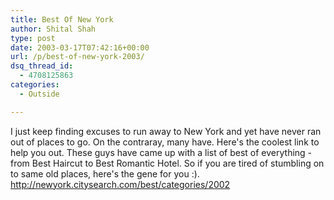 ```yaml
---
title: Best Of New York
author: Shital Shah
type: post
date: 2003-03-17T07:42:16+00:00
url: /p/best-of-new-york-2003/
dsq_thread_id:
  - 4708125863
categories:
  - Outside

---
```

I just keep finding excuses to run away to New York and yet have never ran out of places to go. On the contraray, many have. Here's the coolest link to help you out. These guys have came up with a list of best of everything - from Best Haircut to Best Romantic Hotel. So if you are tired of stumbling on to same old places, here's the gene for you :). <http://newyork.citysearch.com/best/categories/2002>